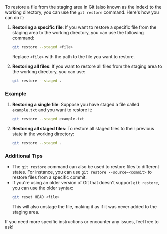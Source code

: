 To restore a file from the staging area in Git (also known as the index) to the working directory, you can use the `git restore` command. Here's how you can do it:

1. **Restoring a specific file**:
   If you want to restore a specific file from the staging area to the working directory, you can use the following command:
   ```sh
   git restore --staged <file>
   ```
   Replace `<file>` with the path to the file you want to restore.

2. **Restoring all files**:
   If you want to restore all files from the staging area to the working directory, you can use:
   ```sh
   git restore --staged .
   ```

### Example
1. **Restoring a single file**:
   Suppose you have staged a file called `example.txt` and you want to restore it:
   ```sh
   git restore --staged example.txt
   ```

2. **Restoring all staged files**:
   To restore all staged files to their previous state in the working directory:
   ```sh
   git restore --staged .
   ```

### Additional Tips
- The `git restore` command can also be used to restore files to different states. For instance, you can use `git restore --source=<commit>` to restore files from a specific commit.
- If you're using an older version of Git that doesn't support `git restore`, you can use the older syntax:
  ```sh
  git reset HEAD <file>
  ```
  This will also unstage the file, making it as if it was never added to the staging area.

If you need more specific instructions or encounter any issues, feel free to ask!
